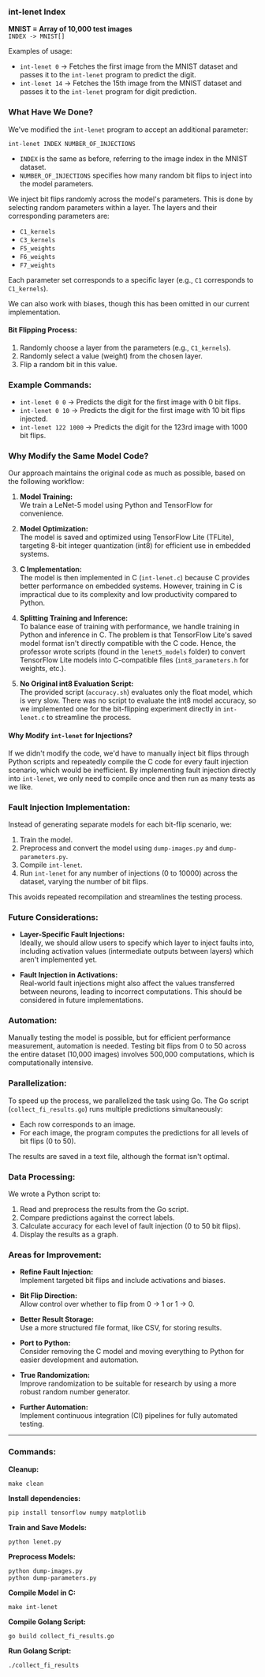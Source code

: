 ### int-lenet Index

**MNIST = Array of 10,000 test images**  
`INDEX -> MNIST[]`

Examples of usage:  
- `int-lenet 0` → Fetches the first image from the MNIST dataset and passes it to the `int-lenet` program to predict the digit.  
- `int-lenet 14` → Fetches the 15th image from the MNIST dataset and passes it to the `int-lenet` program for digit prediction.

### What Have We Done?

We've modified the `int-lenet` program to accept an additional parameter:

```
int-lenet INDEX NUMBER_OF_INJECTIONS
```

- `INDEX` is the same as before, referring to the image index in the MNIST dataset.
- `NUMBER_OF_INJECTIONS` specifies how many random bit flips to inject into the model parameters.

We inject bit flips randomly across the model's parameters. This is done by selecting random parameters within a layer. The layers and their corresponding parameters are:

- `C1_kernels`
- `C3_kernels`
- `F5_weights`
- `F6_weights`
- `F7_weights`

Each parameter set corresponds to a specific layer (e.g., `C1` corresponds to `C1_kernels`).

We can also work with biases, though this has been omitted in our current implementation.

#### Bit Flipping Process:
1. Randomly choose a layer from the parameters (e.g., `C1_kernels`).
2. Randomly select a value (weight) from the chosen layer.
3. Flip a random bit in this value.

### Example Commands:

- `int-lenet 0 0` → Predicts the digit for the first image with 0 bit flips.
- `int-lenet 0 10` → Predicts the digit for the first image with 10 bit flips injected.
- `int-lenet 122 1000` → Predicts the digit for the 123rd image with 1000 bit flips.

### Why Modify the Same Model Code?

Our approach maintains the original code as much as possible, based on the following workflow:

1. **Model Training:**  
   We train a LeNet-5 model using Python and TensorFlow for convenience.
   
2. **Model Optimization:**  
   The model is saved and optimized using TensorFlow Lite (TFLite), targeting 8-bit integer quantization (int8) for efficient use in embedded systems.
   
3. **C Implementation:**  
   The model is then implemented in C (`int-lenet.c`) because C provides better performance on embedded systems. However, training in C is impractical due to its complexity and low productivity compared to Python.
   
4. **Splitting Training and Inference:**  
   To balance ease of training with performance, we handle training in Python and inference in C. The problem is that TensorFlow Lite's saved model format isn't directly compatible with the C code. Hence, the professor wrote scripts (found in the `lenet5_models` folder) to convert TensorFlow Lite models into C-compatible files (`int8_parameters.h` for weights, etc.).

5. **No Original int8 Evaluation Script:**  
   The provided script (`accuracy.sh`) evaluates only the float model, which is very slow. There was no script to evaluate the int8 model accuracy, so we implemented one for the bit-flipping experiment directly in `int-lenet.c` to streamline the process.

#### Why Modify `int-lenet` for Injections?

If we didn't modify the code, we'd have to manually inject bit flips through Python scripts and repeatedly compile the C code for every fault injection scenario, which would be inefficient. By implementing fault injection directly into `int-lenet`, we only need to compile once and then run as many tests as we like.

### Fault Injection Implementation:

Instead of generating separate models for each bit-flip scenario, we:
1. Train the model.
2. Preprocess and convert the model using `dump-images.py` and `dump-parameters.py`.
3. Compile `int-lenet`.
4. Run `int-lenet` for any number of injections (0 to 10000) across the dataset, varying the number of bit flips.

This avoids repeated recompilation and streamlines the testing process.

### Future Considerations:

- **Layer-Specific Fault Injections:**  
   Ideally, we should allow users to specify which layer to inject faults into, including activation values (intermediate outputs between layers) which aren't implemented yet.

- **Fault Injection in Activations:**  
   Real-world fault injections might also affect the values transferred between neurons, leading to incorrect computations. This should be considered in future implementations.

### Automation:

Manually testing the model is possible, but for efficient performance measurement, automation is needed. Testing bit flips from 0 to 50 across the entire dataset (10,000 images) involves 500,000 computations, which is computationally intensive.

### Parallelization:

To speed up the process, we parallelized the task using Go. The Go script (`collect_fi_results.go`) runs multiple predictions simultaneously:

- Each row corresponds to an image.
- For each image, the program computes the predictions for all levels of bit flips (0 to 50).

The results are saved in a text file, although the format isn't optimal.

### Data Processing:

We wrote a Python script to:
1. Read and preprocess the results from the Go script.
2. Compare predictions against the correct labels.
3. Calculate accuracy for each level of fault injection (0 to 50 bit flips).
4. Display the results as a graph.

### Areas for Improvement:

- **Refine Fault Injection:**  
   Implement targeted bit flips and include activations and biases.
   
- **Bit Flip Direction:**  
   Allow control over whether to flip from 0 → 1 or 1 → 0.

- **Better Result Storage:**  
   Use a more structured file format, like CSV, for storing results.

- **Port to Python:**  
   Consider removing the C model and moving everything to Python for easier development and automation.

- **True Randomization:**  
   Improve randomization to be suitable for research by using a more robust random number generator.

- **Further Automation:**  
   Implement continuous integration (CI) pipelines for fully automated testing.

---

### Commands:

**Cleanup:**
```
make clean
```

**Install dependencies:**
```
pip install tensorflow numpy matplotlib
```

**Train and Save Models:**
```
python lenet.py
```

**Preprocess Models:**
```
python dump-images.py
python dump-parameters.py
```

**Compile Model in C:**
```
make int-lenet
```

**Compile Golang Script:**
```
go build collect_fi_results.go
```

**Run Golang Script:**
```
./collect_fi_results
```
